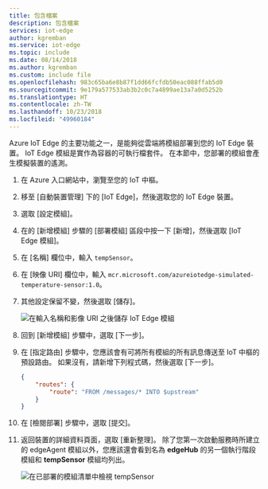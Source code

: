 ```yaml
---
title: 包含檔案
description: 包含檔案
services: iot-edge
author: kgremban
ms.service: iot-edge
ms.topic: include
ms.date: 08/14/2018
ms.author: kgremban
ms.custom: include file
ms.openlocfilehash: 983c65ba6e8b87f1dd66fcfdb50eac088ffab5d0
ms.sourcegitcommit: 9e179a577533ab3b2c0c7a4899ae13a7a0d5252b
ms.translationtype: HT
ms.contentlocale: zh-TW
ms.lasthandoff: 10/23/2018
ms.locfileid: "49960184"
---
```

Azure IoT Edge 的主要功能之一，是能夠從雲端將模組部署到您的 IoT Edge 裝置。 IoT Edge 模組是實作為容器的可執行檔套件。 在本節中，您部署的模組會產生模擬裝置的遙測。

1. 在 Azure 入口網站中，瀏覽至您的 IoT 中樞。
1. 移至 [自動裝置管理] 下的 [IoT Edge]，然後選取您的 IoT Edge 裝置。
1. 選取 [設定模組]。
1. 在的 [新增模組] 步驟的 [部署模組] 區段中按一下 [新增]，然後選取 [IoT Edge 模組]。
1. 在 [名稱] 欄位中，輸入 `tempSensor`。
1. 在 [映像 URI] 欄位中，輸入 `mcr.microsoft.com/azureiotedge-simulated-temperature-sensor:1.0`。
1. 其他設定保留不變，然後選取 [儲存]。

   ![在輸入名稱和影像 URI 之後儲存 IoT Edge 模組](./media/iot-edge-deploy-module/name-image.png)

1. 回到 [新增模組] 步驟中，選取 [下一步]。
1. 在 [指定路由] 步驟中，您應該會有可將所有模組的所有訊息傳送至 IoT 中樞的預設路由。 如果沒有，請新增下列程式碼，然後選取 [下一步]。

   ```json
   {
       "routes": {
           "route": "FROM /messages/* INTO $upstream"
       }
   }
   ```

1. 在 [檢閱部署] 步驟中，選取 [提交]。
1. 返回裝置的詳細資料頁面，選取 [重新整理]。 除了您第一次啟動服務時所建立的 edgeAgent 模組以外，您應該還會看到名為 **edgeHub** 的另一個執行階段模組和 **tempSensor** 模組均列出。

   ![在已部署的模組清單中檢視 tempSensor](./media/iot-edge-deploy-module/deployed-modules.png)
